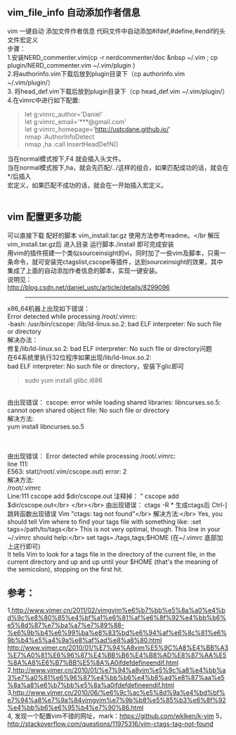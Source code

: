 ## vim_file_info 自动添加作者信息
vim 一键自动 添加文件作者信息  代码文件中自动添加#ifdef,#define,#endif的头文件宏定义 </br>
步骤：</br>
1.安装NERD_commenter.vim(cp -r nerdcommenter/doc  &nbsp ~/.vim ; 
cp   plugin/NERD_commenter.vim     ~/.vim/plugin )</br>
2.将authorinfo.vim下载后放到plugin目录下（cp authorinfo.vim  ~/.vim/plugin/）</br>
3. 将head_def.vim下载后放到plugin目录下（cp head_def.vim  ~/.vim/plugin/）</br>
4.在vimrc中进行如下配置:</br>
> let g:vimrc_author='Daniel' </br>
> let g:vimrc_email='***@gmail.com' </br>
> let g:vimrc_homepage='http://ustcdane.github.io/' </br>
> nmap <F4> :AuthorInfoDetect<cr> </br>
> nmap ,ha :call InsertHeadDefN()<cr>

当在normal模式按下,F4 就会插入头文件。</br>
当在normal模式按下,ha，就会先匹配/*..*/这样的组合，如果匹配成功的话，就会在*/后插入</br> 宏定义，如果匹配不成功的话，就会在一开始插入宏定义。</br>
</br>

## vim 配置更多功能
可以直接下载 配好的脚本 vim_install.tar.gz 使用方法参考readme。</br
解压vim_install.tar.gz后 进入目录 运行脚本./install 即可完成安装</br>
用vim的插件搭建一个类似sourceinsight的vi，同时加了一些vim及脚本，只需一条命令，就可安装完ctagslist,cscope等插件，达到sourceinsight的效果，其中集成了上面的自动添加作者信息的脚本，实现一键安装。
</br>说明见：</br>http://blog.csdn.net/daniel_ustc/article/details/8299096

> --------------------------------------------------------------------
x86_64机器上出现如下错误：</br>
Error detected while processing /root/.vimrc:</br>
-bash: /usr/bin/cscope: /lib/ld-linux.so.2: bad ELF interpreter: No such file or directory</br>
解决办法：</br>
修复/lib/ld-linux.so.2: bad ELF interpreter: No such file or directory问题</br>
 在64系统里执行32位程序如果出现/lib/ld-linux.so.2: </br>
bad ELF interpreter: No such file or directory，安装下glic即可</br>
> sudo yum install glibc.i686
</br>
由出现错误：
cscope: error while loading shared libraries: libncurses.so.5: cannot open shared object file: No such file or directory
</br>
解决方法:</br>
yum install libncurses.so.5

</br></br>
由出现错误：
Error detected while processing /root/.vimrc:</br>
line  111:</br>
E563: stat(/root/.vim/cscope.out) error: 2</br>
解决方法:</br>
 /root/.vimrc </br> Line:111
cscope add  $dir/cscope.out 注释掉： "  cscope add  $dir/cscope.out</br>
</br></br>
由出现错误：
ctags -R * 生成ctags后 Ctrl-] 跳转函数出现错误  Vim "ctags: tag not found"</br>
解决方法:</br>
Yes, you should tell Vim where to find your tags file with something like:
:set tags=/path/to/tags</br>
This is not very optimal, though. This line in your ~/.vimrc should help:</br>
set tags=./tags,tags;$HOME (在~/.vimrc 底部加上这行即可)</br>
It tells Vim to look for a tags file in the directory of the current file, in the current directory and up and up until your $HOME (that's the meaning of the semicolon), stopping on the first hit.</br>

## 参考：
1,http://www.vimer.cn/2011/02/vimgvim%e6%b7%bb%e5%8a%a0%e4%bd%9c%e8%80%85%e4%bf%a1%e6%81%af%e6%8f%92%e4%bb%b6%e5%8d%87%e7%ba%a7%e7%89%88-%e6%9b%b4%e6%99%ba%e8%83%bd%e6%94%af%e6%8c%81%e6%9b%b4%e5%a4%9a%e8%af%ad%e8%a8%80.html
</br>
http://www.vimer.cn/2010/01/%E7%94%A8vim%E5%9C%A8%E4%BB%A3%E7%A0%81%E6%96%87%E4%BB%B6%E4%B8%AD%E8%87%AA%E5%8A%A8%E6%B7%BB%E5%8A%A0ifdefdefineendif.html</br>
2,http://www.vimer.cn/2010/01/%e7%94%a8vim%e5%9c%a8%e4%bb%a3%e7%a0%81%e6%96%87%e4%bb%b6%e4%b8%ad%e8%87%aa%e5%8a%a8%e6%b7%bb%e5%8a%a0ifdefdefineendif.html </br>
3,http://www.vimer.cn/2010/06/%e6%9c%ac%e5%8d%9a%e4%bd%bf%e7%94%a8%e7%9a%84vimgvim%e7%9b%b8%e5%85%b3%e6%8f%92%e4%bb%b6%e6%95%b4%e7%90%86.html  </br>
4, 发现一个配置vim不错的网址，mark：https://github.com/wklken/k-vim
5，http://stackoverflow.com/questions/11975316/vim-ctags-tag-not-found
